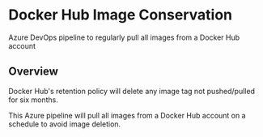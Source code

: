 # Docker Hub Image Conservation
Azure DevOps pipeline to regularly pull all images from a Docker Hub account

## Overview
Docker Hub's retention policy will delete any image tag not pushed/pulled for six months.

This Azure pipeline will pull all images from a Docker Hub account on a schedule to avoid image deletion.
